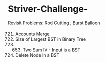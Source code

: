 # Striver-Challenge- 


Revisit Problems: 
Rod Cutting ,
Burst Balloon 
####
721. Accounts Merge
722. Size of Largest BST in Binary Tree
723. 653. Two Sum IV - Input is a BST
450. Delete Node in a BST
